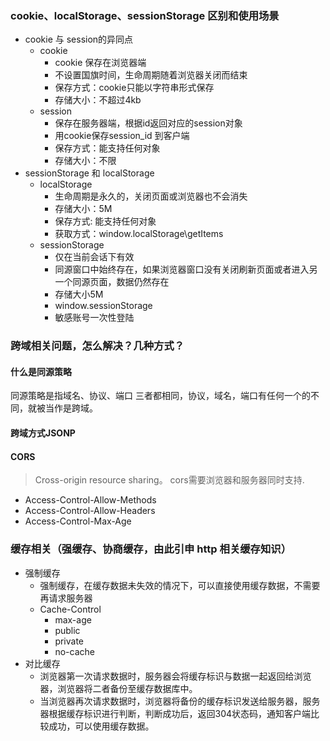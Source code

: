 ### cookie、localStorage、sessionStorage 区别和使用场景
+ cookie 与 session的异同点
    + cookie
        + cookie 保存在浏览器端
        + 不设置国旗时间，生命周期随着浏览器关闭而结束
        + 保存方式：cookie只能以字符串形式保存
        + 存储大小：不超过4kb
    + session
        + 保存在服务器端，根据id返回对应的session对象
        + 用cookie保存session_id 到客户端
        + 保存方式：能支持任何对象
        + 存储大小：不限
+ sessionStorage 和 localStorage
    + localStorage 
        + 生命周期是永久的，关闭页面或浏览器也不会消失
        + 存储大小：5M
        + 保存方式: 能支持任何对象
        + 获取方式：window.localStorage\getItems
    + sessionStorage
        + 仅在当前会话下有效
        + 同源窗口中始终存在，如果浏览器窗口没有关闭刷新页面或者进入另一个同源页面，数据仍然存在
        + 存储大小5M
        + window.sessionStorage
        + 敏感账号一次性登陆
### 跨域相关问题，怎么解决？几种方式？
#### 什么是同源策略
同源策略是指域名、协议、端口 三者都相同，协议，域名，端口有任何一个的不同，就被当作是跨域。
#### 跨域方式JSONP
#### CORS
> Cross-origin resource sharing。
cors需要浏览器和服务器同时支持.
+ Access-Control-Allow-Methods
+ Access-Control-Allow-Headers
+ Access-Control-Max-Age

### 缓存相关（强缓存、协商缓存，由此引申 http 相关缓存知识）
+ 强制缓存
    + 强制缓存，在缓存数据未失效的情况下，可以直接使用缓存数据，不需要再请求服务器
    + Cache-Control
        + max-age
        + public
        + private
        + no-cache
+ 对比缓存
    + 浏览器第一次请求数据时，服务器会将缓存标识与数据一起返回给浏览器，浏览器将二者备份至缓存数据库中。
    + 当浏览器再次请求数据时，浏览器将备份的缓存标识发送给服务器，服务器根据缓存标识进行判断，判断成功后，返回304状态码，通知客户端比较成功，可以使用缓存数据。

